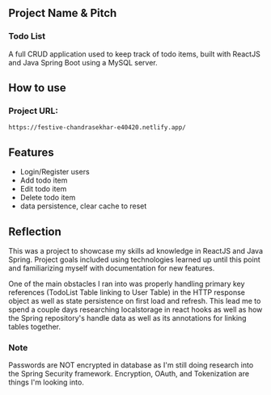## Project Name & Pitch

### Todo List 

A full CRUD application used to keep track of todo items, built with ReactJS and Java Spring Boot using a MySQL server. 

## How to use 

### Project URL: 

`https://festive-chandrasekhar-e40420.netlify.app/`

## Features

- Login/Register users
- Add todo item
- Edit todo item
- Delete todo item
- data persistence, clear cache to reset 
  

## Reflection

This was a project to showcase my skills ad knowledge in ReactJS and Java Spring. Project goals included using technologies learned up until this point and familiarizing myself with documentation for new features.  

One of the main obstacles I ran into was properly handling primary key references (TodoList Table linking to User Table) in the HTTP response object as well as state persistence on first load and refresh. This lead me to spend a couple days researching localstorage in react hooks as well as how the Spring repository's handle data as well as its annotations for linking tables together. 

### Note

Passwords are NOT encrypted in database as I'm still doing research into the Spring Security framework. Encryption, OAuth, and Tokenization are things I'm looking into.